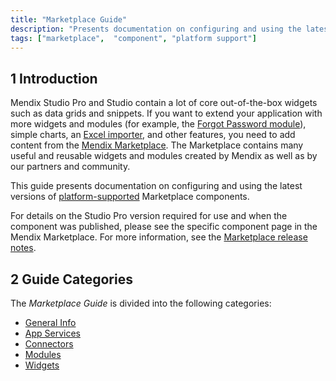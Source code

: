 ```yaml
---
title: "Marketplace Guide"
description: "Presents documentation on configuring and using the latest versions of platform-supported components."
tags: ["marketplace",  "component", "platform support"]
---
```


## 1 Introduction

Mendix Studio Pro and Studio contain a lot of core out-of-the-box widgets such as data grids and snippets. If you want to extend your application with more widgets and modules (for example, the [Forgot Password module](https://marketplace.mendix.com/link/component/1296/)), simple charts, an [Excel importer](https://marketplace.mendix.com/link/component/1296/), and other features, you need to add content from the [Mendix Marketplace](https://marketplace.mendix.com/). The Marketplace contains many useful and reusable widgets and modules created by Mendix as well as by our partners and community.

This guide presents documentation on configuring and using the latest versions of [platform-supported](/appstore/general/app-store-content-support#category) Marketplace components.

For details on the Studio Pro version required for use and when the component was published, please see the specific component page in the Mendix Marketplace. For more information, see the [Marketplace release notes](/releasenotes/app-store/).

## 2 Guide Categories

The *Marketplace Guide* is divided into the following categories:

* [General Info](general/)
* [App Services](app-services/)
* [Connectors](connectors/)
* [Modules](modules/)
* [Widgets](widgets/)

